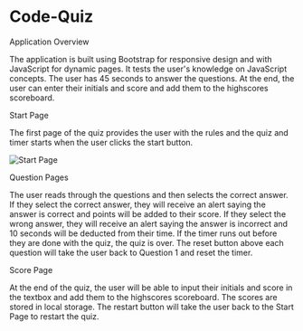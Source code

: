 # Code-Quiz

Application Overview

The application is built using Bootstrap for responsive design and with JavaScript for dynamic pages. It tests the user's knowledge on JavaScript concepts. The user has 45 seconds to answer the questions. At the end, the user can enter their initials and score and add them to the highscores scoreboard.

Start Page

The first page of the quiz provides the user with the rules and the quiz and timer starts when the user clicks the start button.

![Start Page](assets/screen-shots/1-Landing-Page.png?raw=true)

Question Pages

The user reads through the questions and then selects the correct answer. If they select the correct answer, they will receive an alert saying the answer is correct and points will be added to their score. If they select the wrong answer, they will receive an alert saying the answer is incorrect and 10 seconds will be deducted from their time. If the timer runs out before they are done with the quiz, the quiz is over. The reset button above each question will take the user back to Question 1 and reset the timer.

Score Page

At the end of the quiz, the user will be able to input their initials and score in the textbox and add them to the highscores scoreboard. The scores are stored in local storage. The restart button will take the user back to the Start Page to restart the quiz.
